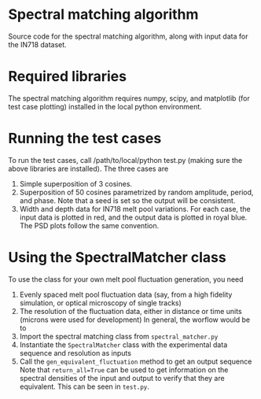 # Spectral matching algorithm
 Source code for the spectral matching algorithm, along with input data for the IN718 dataset.

# Required libraries
 The spectral matching algorithm requires numpy, scipy, and matplotlib (for test case plotting) installed in the local python environment.

# Running the test cases
 To run the test cases, call /path/to/local/python test.py (making sure the above libraries are installed). The three cases are
 1. Simple superposition of 3 cosines.
 2. Superposition of 50 cosines parametrized by random amplitude, period, and phase. Note that a seed is set so the output will be consistent.
 3. Width and depth data for IN718 melt pool variations.
 For each case, the input data is plotted in red, and the output data is plotted in royal blue. The PSD plots follow the same convention.

# Using the SpectralMatcher class
 To use the class for your own melt pool fluctuation generation, you need 
 1. Evenly spaced melt pool fluctuation data (say, from a high fidelity simulation, or optical microscopy of single tracks)
 2. The resolution of the fluctuation data, either in distance or time units (microns were used for development)
 In general, the worflow would be to
1. Import the spectral matching class from `spectral_matcher.py`
2. Instantiate the `SpectralMatcher` class with the experimental data sequence and resolution as inputs
3. Call the `gen_equivalent_fluctuation` method to get an output sequence
   Note that `return_all=True` can be used to get information on the spectral densities of the input and output to verify that they are equivalent. This can be seen in `test.py`.
